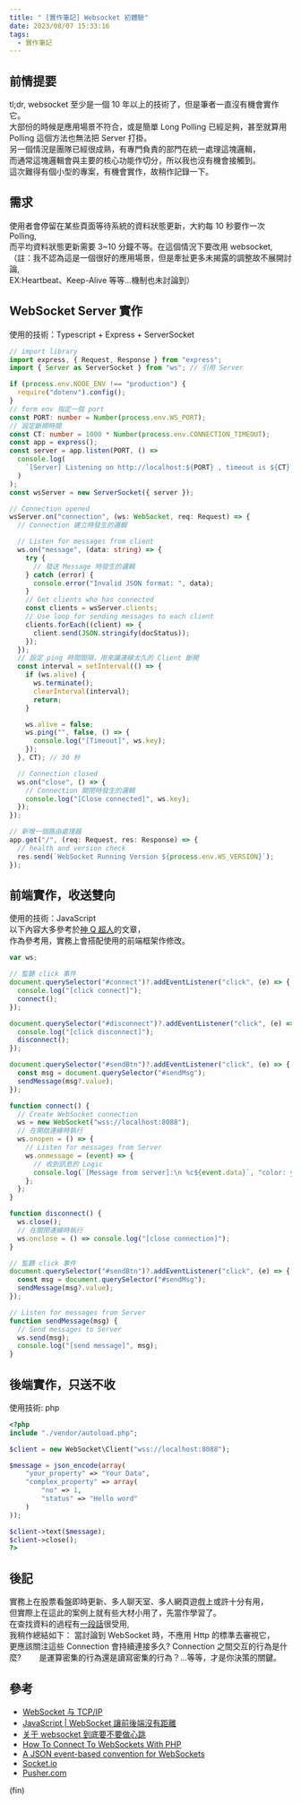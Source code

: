 ```yaml
---
title: " [實作筆記] Websocket 初體驗"
date: 2023/08/07 15:33:16
tags:
  - 實作筆記
---
```


## 前情提要

tl;dr, websocket 至少是一個 10 年以上的技術了，但是筆者一直沒有機會實作它。  
大部份的時候是應用場景不符合，或是簡單 Long Polling 已經足夠，甚至就算用 Polling 這個方法也無法把 Server 打掛。  
另一個情況是團隊已經很成熟，有專門負責的部門在統一處理這塊邏輯，  
而通常這塊邏輯會與主要的核心功能作切分，所以我也沒有機會接觸到。  
這次難得有個小型的專案，有機會實作，故稍作記錄一下。

## 需求

使用者會停留在某些頁面等待系統的資料狀態更新，大約每 10 秒要作一次 Polling,  
而平均資料狀態更新需要 3~10 分鐘不等。在這個情況下要改用 websocket,  
（註：我不認為這是一個很好的應用場景，但是牽扯更多未揭露的調整故不展開討論,  
EX:Heartbeat、Keep-Alive 等等…機制也未討論到）

## WebSocket Server 實作

使用的技術：Typescript + Express + ServerSocket

```typescript
// import library
import express, { Request, Response } from "express";
import { Server as ServerSocket } from "ws"; // 引用 Server

if (process.env.NODE_ENV !== "production") {
  require("dotenv").config();
}
// form env 指定一個 port
const PORT: number = Number(process.env.WS_PORT);
// 設定斷開時間
const CT: number = 1000 * Number(process.env.CONNECTION_TIMEOUT);
const app = express();
const server = app.listen(PORT, () =>
  console.log(
    `[Server] Listening on http://localhost:${PORT} , timeout is ${CT} ms`
  )
);
const wsServer = new ServerSocket({ server });

// Connection opened
wsServer.on("connection", (ws: WebSocket, req: Request) => {
  // Connection 建立時發生的邏輯

  // Listen for messages from client
  ws.on("message", (data: string) => {
    try {
      // 發送 Message 時發生的邏輯
    } catch (error) {
      console.error("Invalid JSON format: ", data);
    }
    // Get clients who has connected
    const clients = wsServer.clients;
    // Use loop for sending messages to each client
    clients.forEach((client) => {
      client.send(JSON.stringify(docStatus));
    });
  });
  // 設定 ping 時間間隔，用來讓連線太久的 Client 斷開
  const interval = setInterval(() => {
    if (ws.alive) {
      ws.terminate();
      clearInterval(interval);
      return;
    }

    ws.alive = false;
    ws.ping("", false, () => {
      console.log("[Timeout]", ws.key);
    });
  }, CT); // 30 秒

  // Connection closed
  ws.on("close", () => {
    // Connection 關閉時發生的邏輯
    console.log("[Close connected]", ws.key);
  });
});

// 新增一個路由處理器
app.get("/", (req: Request, res: Response) => {
  // health and version check
  res.send(`WebSocket Running Version ${process.env.WS_VERSION}`);
});
```

## 前端實作，收送雙向

使用的技術：JavaScript  
以下內容大多參考於[神 Q 超人](https://medium.com/enjoy-life-enjoy-coding/javascript-websocket-%E8%AE%93%E5%89%8D%E5%BE%8C%E7%AB%AF%E6%B2%92%E6%9C%89%E8%B7%9D%E9%9B%A2-34536c333e1b)的文章，  
作為參考用，實務上會搭配使用的前端框架作修改。

```javascript
var ws;

// 監聽 click 事件
document.querySelector("#connect")?.addEventListener("click", (e) => {
  console.log("[click connect]");
  connect();
});

document.querySelector("#disconnect")?.addEventListener("click", (e) => {
  console.log("[click disconnect]");
  disconnect();
});

document.querySelector("#sendBtn")?.addEventListener("click", (e) => {
  const msg = document.querySelector("#sendMsg");
  sendMessage(msg?.value);
});

function connect() {
  // Create WebSocket connection
  ws = new WebSocket("wss://localhost:8088");
  // 在開啟連線時執行
  ws.onopen = () => {
    // Listen for messages from Server
    ws.onmessage = (event) => {
      // 收到訊息的 Logic
      console.log(`[Message from server]:\n %c${event.data}`, "color: yellow");
    };
  };
}

function disconnect() {
  ws.close();
  // 在關閉連線時執行
  ws.onclose = () => console.log("[close connection]");
}

// 監聽 click 事件
document.querySelector("#sendBtn")?.addEventListener("click", (e) => {
  const msg = document.querySelector("#sendMsg");
  sendMessage(msg?.value);
});

// Listen for messages from Server
function sendMessage(msg) {
  // Send messages to Server
  ws.send(msg);
  console.log("[send message]", msg);
}
```

## 後端實作，只送不收

使用技術: php

```php
<?php
include "./vendor/autoload.php";

$client = new WebSocket\Client("wss://localhost:8088");

$message = json_encode(array(
    "your_property" => "Your Data",
    "complex_property" => array(
        "no" => 1,
        "status" => "Hello word"
    )
));

$client->text($message);
$client->close();
?>
```

## 後記

實務上在股票看盤即時更新、多人聊天室、多人網頁遊戲上或許十分有用，  
但實際上在這此的案例上就有些大材小用了，先當作學習了。  
在查找資料的過程有[一段話](https://www.quora.com/What-is-the-best-language-to-program-a-websocket-server-in)很受用,  
我稍作總結如下：
當討論到 WebSocket 時，不應用 Http 的標準去審視它，  
更應該關注這些 Connection 會持續連接多久? Connection 之間交互的行為是什麼?　　
是運算密集的行為還是讀寫密集的行為？…等等，才是你決策的關鍵。

## 參考

- [WebSocket 与 TCP/IP](https://zhuanlan.zhihu.com/p/27021102)
- [JavaScript | WebSocket 讓前後端沒有距離](https://medium.com/enjoy-life-enjoy-coding/javascript-websocket-%E8%AE%93%E5%89%8D%E5%BE%8C%E7%AB%AF%E6%B2%92%E6%9C%89%E8%B7%9D%E9%9B%A2-34536c333e1b)
- [关于 websocket 到底要不要做心跳](https://zhuanlan.zhihu.com/p/411440557)
- [How To Connect To WebSockets With PHP](https://www.piesocket.com/blog/php-websocket)
- [A JSON event-based convention for WebSockets](https://thoughtbot.com/blog/json-event-based-convention-websockets)
- [Socket.io](https://socket.io/)
- [Pusher.com](https://pusher.com/)

(fin)
